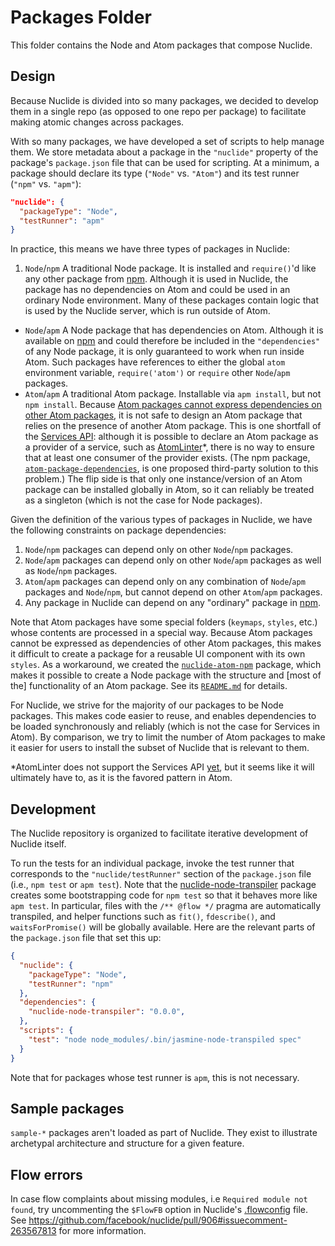 # Packages Folder

This folder contains the Node and Atom packages that compose Nuclide.

## Design

Because Nuclide is divided into so many packages, we decided to develop
them in a single repo (as opposed to one repo per package) to facilitate
making atomic changes across packages.

With so many packages, we have developed a set of scripts to
help manage them. We store metadata about a package in the `"nuclide"`
property of the package's `package.json` file that can be used for
scripting. At a minimum, a package should declare its type (`"Node"` vs.
`"Atom"`) and its test runner (`"npm"` vs. `"apm"`):

```json
"nuclide": {
  "packageType": "Node",
  "testRunner": "apm"
}
```

In practice, this means we have three types of packages in Nuclide:

1. `Node`/`npm` A traditional Node package. It is installed and `require()`'d like
any other package from [npm](https://www.npmjs.org/). Although it is used in
Nuclide, the package has no dependencies on Atom and could be used in an ordinary
Node environment. Many of these packages contain logic that is used by the
Nuclide server, which is run outside of Atom.
* `Node`/`apm` A Node package that has dependencies on Atom. Although it is
available on [npm](https://www.npmjs.org/) and could therefore be included
in the `"dependencies"` of any Node package, it is only guaranteed to work when
run inside Atom. Such packages have references to either the global `atom`
environment variable, `require('atom')` or `require` other `Node`/`apm`
packages.
* `Atom`/`apm` A traditional Atom package. Installable via `apm install`,
but not `npm install`. Because
[Atom packages cannot express dependencies on other Atom packages](https://github.com/atom/atom/issues/2412),
it is not safe to design an Atom package that relies on the presence of another
Atom package. This is one shortfall of the
[Services API](http://blog.atom.io/2015/03/25/new-services-API.html): although
it is possible to declare an Atom package as a provider of a service, such as
[AtomLinter](https://github.com/AtomLinter/Linter)*, there is no way to ensure
that at least one consumer of the provider exists.
(The npm package, [`atom-package-dependencies`](https://www.npmjs.com/package/atom-package-dependencies),
is one proposed third-party solution to this problem.)
The flip side is that only one instance/version of an Atom package can be installed globally in
Atom, so it can reliably be treated as a singleton (which is not the case for Node packages).

Given the definition of the various types of packages in Nuclide, we have the following
constraints on package dependencies:

1. `Node`/`npm` packages can depend only on other `Node`/`npm` packages.
2. `Node`/`apm` packages can depend only on other `Node`/`apm` packages as well
as `Node`/`npm` packages.
3. `Atom`/`apm` packages can depend only on any combination of `Node`/`apm` packages
and `Node`/`npm`, but cannot depend on other `Atom`/`apm` packages.
4. Any package in Nuclide can depend on any "ordinary" package in [npm](https://www.npmjs.org/).

Note that Atom packages have some special folders (`keymaps`, `styles`, etc.) whose
contents are processed in a special way. Because Atom packages cannot be expressed
as dependencies of other Atom packages, this makes it difficult to create a package for a
reusable UI component with its own `styles`. As a workaround, we created the
[`nuclide-atom-npm`](./nuclide-atom-npm) package, which makes it possible to create a
Node package with the structure and [most of the] functionality of an Atom package. See its
[`README.md`](./nuclide-atom-npm/README.md) for details.

For Nuclide, we strive for the majority of our packages to be Node packages. This makes code
easier to reuse, and enables dependencies to be loaded synchronously and reliably (which is not
the case for Services in Atom). By comparison, we try to limit the number of Atom packages to make
it easier for users to install the subset of Nuclide that is relevant to them.

*AtomLinter does not support the Services API
[yet](https://github.com/AtomLinter/Linter/pull/432),
but it seems like it will ultimately have to, as it is the favored pattern in Atom.

## Development

The Nuclide repository is organized to facilitate iterative development of Nuclide itself.

To run the tests for an individual package, invoke the test runner that corresponds to
the `"nuclide/testRunner"` section of the `package.json` file (i.e., `npm test` or `apm test`).
Note that the [nuclide-node-transpiler](./nuclide-node-transpiler) package creates some
bootstrapping code for `npm test` so that it behaves more like `apm test`. In particular,
files with the `/** @flow */` pragma are automatically transpiled, and helper functions such as
`fit()`, `fdescribe()`, and `waitsForPromise()` will be globally available. Here are the
relevant parts of the `package.json` file that set this up:

```json
{
  "nuclide": {
    "packageType": "Node",
    "testRunner": "npm"
  },
  "dependencies": {
    "nuclide-node-transpiler": "0.0.0",
  },
  "scripts": {
    "test": "node node_modules/.bin/jasmine-node-transpiled spec"
  }
}
```

Note that for packages whose test runner is `apm`, this is not necessary.

## Sample packages

`sample-*` packages aren't loaded as part of Nuclide. They exist to illustrate archetypal architecture and structure for a given feature.

## Flow errors

In case flow complaints about missing modules, i.e `Required module not found`, try uncommenting the `$FlowFB` option in Nuclide's  [.flowconfig](https://github.com/facebook/nuclide/blob/master/.flowconfig) file. See https://github.com/facebook/nuclide/pull/906#issuecomment-263567813 for more information.
